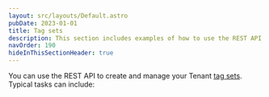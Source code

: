 ```yaml
---
layout: src/layouts/Default.astro
pubDate: 2023-01-01
title: Tag sets
description: This section includes examples of how to use the REST API to create and manage Tenant tag sets in Octopus.
navOrder: 190
hideInThisSectionHeader: true
---
```

You can use the REST API to create and manage your Tenant [tag sets](/docs/tenants/tenant-tags/#managing-tenant-tags). Typical tasks can include: